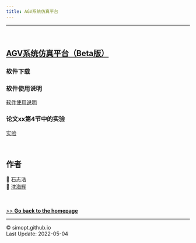 ```yaml
---
title: AGV系统仿真平台
---
```

---

&nbsp;    
<!-- insert one empty line -->
<!-- can also use "<a></a>" or "<br><br>"  -->

<!-- 
Markdown Cheatsheet https://github.com/adam-p/markdown-here/wiki/Markdown-Cheatsheet
Mathematical formulae are supported by https://www.codecogs.com/latex/eqneditor.php
-->

## [AGV系统仿真平台（Beta版）](https://simopt.github.io/AGVSim)

### 软件下载

### 软件使用说明
[软件使用说明](https://github.com/SimOpt/AGVSim)

### 论文xx第4节中的实验
[实验](https://github.com/SimOpt/AGVSim/tree/main/ExperimentsInPaper)


<!-- 
### Queueing Network Details  

This simulator can simulate **open queueing network** that consists of a **finite number of G/G/s/K stations** to provide service.
External customers may enter the network via each station.
A customer that completes the service at one station may be routed to another to receive further service or leave the network **subject to probability**.

#### The notations and more details
1. The network has <img src="https://latex.codecogs.com/svg.latex?{N}"> stations.  
2. Station <img src="https://latex.codecogs.com/svg.latex?{i}"> has <img src="https://latex.codecogs.com/svg.latex?{s_i}">
identical servers, each of which has the service rate <img src="https://latex.codecogs.com/svg.latex?{\mu_i>0}">, for
<img src="https://latex.codecogs.com/svg.latex?{i=1,\ldots,N}">.
All the stations follow the first-in-first-out (FIFO) discipline.
And there is only one queue for each station.  
3. The arrival rate of external customers to station <img src="https://latex.codecogs.com/svg.latex?{i}"> is 
<img src="https://latex.codecogs.com/svg.latex?{\lambda_i\geq&space;0}">, for <img src="https://latex.codecogs.com/svg.latex?{i=1,\ldots,N}">.
There exists some <img src="https://latex.codecogs.com/svg.latex?{i}"> for which <img src="https://latex.codecogs.com/svg.latex?{\lambda_i>0}">.  
4. A customer that completes the service at station <img src="https://latex.codecogs.com/svg.latex?{i}">
is routed to station <img src="https://latex.codecogs.com/svg.latex?{j}">
with probability <img src="https://latex.codecogs.com/svg.latex?{P_{ij}}">
and leaves the network with probability
<img src="https://latex.codecogs.com/svg.latex?\inline&space;P_{i0}=1-\sum_{j=1}^N&space;P_{ij}" title="P_{i0}=1-\sum_{j=1}^N P_{ij}">,
for <img src="https://latex.codecogs.com/svg.latex?{i,j=1,\ldots,N}">.
There exists some <img src="https://latex.codecogs.com/svg.latex?{i}"> for which <img src="https://latex.codecogs.com/svg.latex?{P_{i0}>0}">.
Moreover, it is allowed that a customer finishing service is routed to the same station (re-enter), i.e., <img src="https://latex.codecogs.com/svg.latex?{P_{ii}}"> can be nonzero.
In this case, the customer will join the end of the queue (if any) of this station while the first customer in queue (if any) move into the vacated server simultaneously.
5. Station <img src="https://latex.codecogs.com/svg.latex?{i}"> has capacity <img src="https://latex.codecogs.com/svg.latex?{K_i}">, i.e. the maximum number of customers allowed in the station, including those waiting in queue and those in the servers,
for <img src="https://latex.codecogs.com/svg.latex?{i=1,\ldots,N}">.
The capacity can be finite or infinite.

#### Customers' behavior when a station is at full capacity
1. If an external customer arrives at a station when it is full, then the customer will not enter the network and is lost permanently.  
2. If an internal customer who finishes the service at station <img src="https://latex.codecogs.com/svg.latex?{i}"> and is routed to station <img src="https://latex.codecogs.com/svg.latex?{j}"> finds that station <img src="https://latex.codecogs.com/svg.latex?{j}"> is full, then the customer is blocked at station <img src="https://latex.codecogs.com/svg.latex?{i}"> and occupy the original server until there is a place at station <img src="https://latex.codecogs.com/svg.latex?{j}">.
The blocked customers, either at the same station or at different stations, are unblocked with a FIFO discipline.
This blocking mechanism is known as blocking-after-service (BAS).

#### About deadlock
For queueing network with closed loop and finite capacity, deadlock phenomenon may occur.
In this simulator, when deadlock occurs, it is solved by *swapping* instantaneously.
Besides, when a customer re-enters a station, he has higher priority than those blocked in other stations.


### Code Details

The codes were written in MATLAB R2015a.
They (except for the third-party functions mentioned below) can be freely redistributed and used under the terms of the <a href="https://raw.githubusercontent.com/SimOpt/simopt.github.io/master/BSD License.txt" target="_blank">BSD 3-Clause License</a>.  

[Download the entire package](https://github.com/SimOpt/simopt.github.io/blob/master/code/QNSim/QNSim.zip?raw=true "Click to download")
with an example in it.


#### Structure

Before calling the simulator, we first need to find all the closed loop in the network (in order to handle the potential deadlock).
It is achieved by a third-party function "<font color="brown">find_elem_circuits.m</font>" (author: Chris Maes [gist.github.com/cmaes/1260153](https://gist.github.com/cmaes/1260153)).
Moreover, the function "<font color="brown">find_elem_circuits.m</font>" relies on a function "<font color="brown">components.m</font>",
which is a function in the graph package MatlabBGL (author: David Gleich [dgleich.github.io/matlab-bgl](http://dgleich.github.io/matlab-bgl)).
The identified closed loops are then passed into the simulator together with all other network parameters.

#### Inputs and outputs

* *Input: QueuePra - queueing network parameters*  
  - total station number
  - arrival rate and distribution (needs to modify "<font color="brown">inter_arrival_time.m</font>") to each station  
  - server number at each station  
  - service rate and distribution (needs to modify "<font color="brown">service_time.m</font>") of a server in each station  
  - transition (routing) probability matrix  
  - capacity (wating space + server number) of each station  
  - the list of all loops of the network (where the deadlock may happen) identified by "<font color="brown">find_elem_circuits.m</font>"  

* *Inputs: SimPra - simulation parameters*  
  - time length for one replication  
  - warm up length to let the queue be steady  
  - number of simulation replication  
  - random seed  

* *Outputs:*  
  - stationary distribution for each station  
  - averaged number of customers in each station<sup><font color="red">1</font></sup> & the whole system, and the variance of the AVERAGED number
  - averaged number of customers waiting in each station queue & the whole system<sup><font color="red">2</font></sup>, and the variance of the AVERAGED number
  - averaged sojourn time<sup><font color="red">3</font></sup> in each station & the whole system (waiting + serving), and the variance of the AVERAGED number
  - averaged waiting time<sup><font color="red">3,4</font></sup> in each station queue & the whole system, and the variance of the AVERAGED number
-->  



&nbsp;    
## 作者

👨 石志浩  
👨 [沈海辉](https://shenhaihui.github.io)

&nbsp;    
&nbsp;    
[>> **Go back to the homepage**](https://simopt.github.io)


---

© simopt.github.io  
Last Update: 2022-05-04
